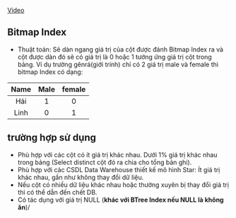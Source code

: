 [Video](https://wecommit.com.vn/courses/chuong-trinh-dao-tao-toi-uu-co-so-du-lieu-cao-cap/lesson/mot-so-lua-chon-dac-biet-03/)

## Bitmap Index

- Thuật toán: Sẽ dàn ngang giá trị của cột được đánh Bitmap Index ra và cột được dàn đó sẽ có giá trị là 0 hoặc 1 tướng ứng giá trị cột trong bảng. Ví dụ trường gênrá(giới trính) chỉ có 2 giá trị male và female thì bitmap Index có dạng:

| Name | Male | female |
|:----:|:----:|:------:|
| Hải  | 1    | 0      |
| Linh | 0    | 1      |

## trường hợp sử dụng

- Phù hợp với các cột có ít giá trị khác nhau. Dưới 1% giá trị khác nhau trong bảng (Select distinct cột đó ra chia cho tổng bản ghi).
- Phù hợp với các CSDL Data Warehouse thiết kế mô hình Star: Ít giá trị khác nhau, gần như không thay đổi dữ liệu.
- Nếu cột có nhiều dữ liệu khác nhau hoặc thường xuyên bị thay đổi giá trị thì có thể dẫn đến chết DB.
- Có tác dụng với giá trị NULL (**khác với BTree Index nếu NULL là không ăn**)/
